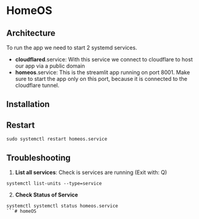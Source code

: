 # HomeOS


## Architecture
To run the app we need to start 2 systemd services.
- **cloudflared**.service: With this service we connect to cloudflare to host our app via a public domain
- **homeos**.service: This is the streamlit app running on port 8001. Make sure to start the app only on this port, because it is connected to the cloudflare tunnel.

## Installation

## Restart
```
sudo systemctl restart homeos.service
```

## Troubleshooting
1. **List all services**: Check is services are running (Exit with: Q)
```
systemctl list-units --type=service
```
2. **Check Status of Service**
```
systemctl systemctl status homeos.service
```# homeOS
